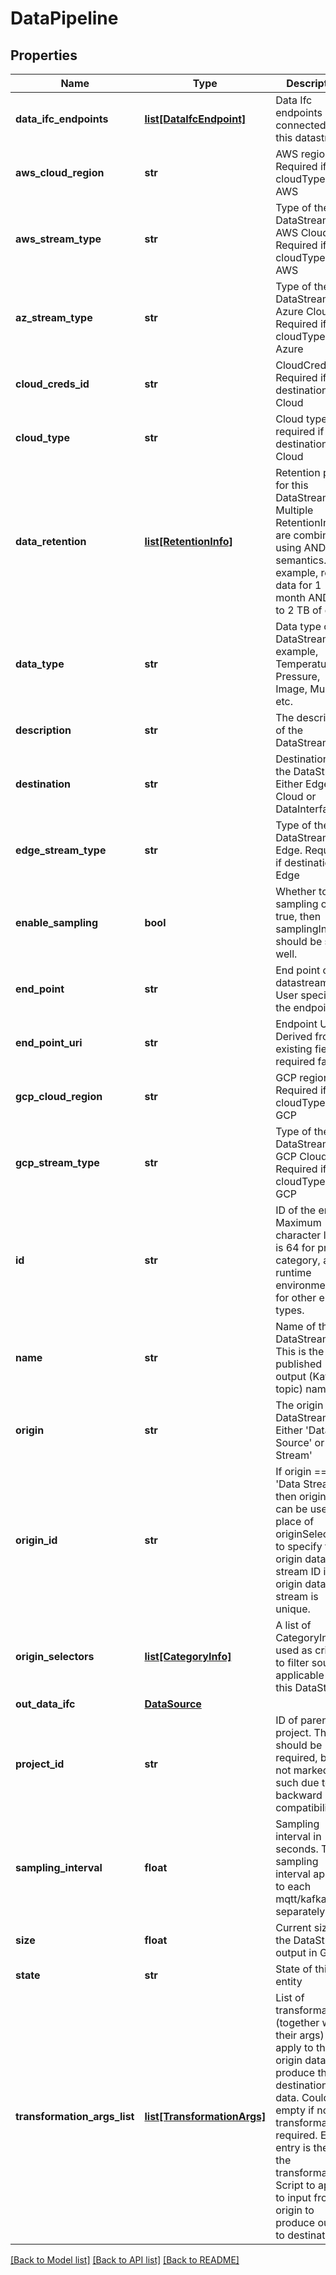 # DataPipeline

## Properties
Name | Type | Description | Notes
------------ | ------------- | ------------- | -------------
**data_ifc_endpoints** | [**list[DataIfcEndpoint]**](DataIfcEndpoint.md) | Data Ifc endpoints connected to this datastream | [optional] 
**aws_cloud_region** | **str** | AWS region. Required if cloudType &#x3D;&#x3D; AWS | [optional] 
**aws_stream_type** | **str** | Type of the DataStream at AWS Cloud. Required if cloudType &#x3D;&#x3D; AWS | [optional] 
**az_stream_type** | **str** | Type of the DataStream at Azure Cloud. Required if cloudType &#x3D;&#x3D; Azure | [optional] 
**cloud_creds_id** | **str** | CloudCreds id. Required if destination &#x3D;&#x3D; Cloud | [optional] 
**cloud_type** | **str** | Cloud type, required if destination &#x3D;&#x3D; Cloud | [optional] 
**data_retention** | [**list[RetentionInfo]**](RetentionInfo.md) | Retention policy for this DataStream. Multiple RetentionInfo are combined using AND semantics. For example, retain data for 1 month AND up to 2 TB of data. | 
**data_type** | **str** | Data type of the DataStream. For example, Temperature, Pressure, Image, Multiple, etc. | 
**description** | **str** | The description of the DataStream | [optional] 
**destination** | **str** | Destination of the DataStream. Either Edge or Cloud or DataInterface. | 
**edge_stream_type** | **str** | Type of the DataStream at Edge. Required if destination &#x3D;&#x3D; Edge | [optional] 
**enable_sampling** | **bool** | Whether to turn sampling on. If true, then samplingInterval should be set as well. | 
**end_point** | **str** | End point of datastream. User specifies the endpoint. | [optional] 
**end_point_uri** | **str** | Endpoint URI Derived from existing fields required false | [optional] 
**gcp_cloud_region** | **str** | GCP region. Required if cloudType &#x3D;&#x3D; GCP | [optional] 
**gcp_stream_type** | **str** | Type of the DataStream at GCP Cloud. Required if cloudType &#x3D;&#x3D; GCP | [optional] 
**id** | **str** | ID of the entity Maximum character length is 64 for project, category, and runtime environment, 36 for other entity types. | [optional] 
**name** | **str** | Name of the DataStream. This is the published output (Kafka topic) name. | 
**origin** | **str** | The origin of the DataStream. Either &#x27;Data Source&#x27; or &#x27;Data Stream&#x27; | 
**origin_id** | **str** | If origin &#x3D;&#x3D; &#x27;Data Stream&#x27;, then originId can be used in place of originSelectors to specify the origin data stream ID if the origin data stream is unique. | [optional] 
**origin_selectors** | [**list[CategoryInfo]**](CategoryInfo.md) | A list of CategoryInfo used as criteria to filter sources applicable to this DataStream. | 
**out_data_ifc** | [**DataSource**](DataSource.md) |  | [optional] 
**project_id** | **str** | ID of parent project. This should be required, but is not marked as such due to backward compatibility. | [optional] 
**sampling_interval** | **float** | Sampling interval in seconds. The sampling interval applies to each mqtt/kafka topic separately. | [optional] 
**size** | **float** | Current size of the DataStream output in GB. | 
**state** | **str** | State of this entity | [optional] 
**transformation_args_list** | [**list[TransformationArgs]**](TransformationArgs.md) | List of transformations (together with their args) to apply to the origin data to produce the destination data. Could be empty if no transformation required. Each entry is the id of the transformation Script to apply to input from origin to produce output to destination. | 

[[Back to Model list]](../README.md#documentation-for-models) [[Back to API list]](../README.md#documentation-for-api-endpoints) [[Back to README]](../README.md)


